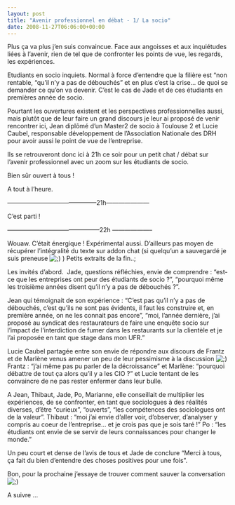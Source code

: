 ```yaml
---
layout: post
title: "Avenir professionnel en débat - 1/ La socio"
date: 2008-11-27T06:06:00+00:00
---
```

<div class="main">
		<p>Plus ça va plus j’en suis convaincue. Face aux angoisses et aux inquiétudes liées à l’avenir, rien de tel que de confronter les points de vue, les regards, les expériences.</p>
	<p>Etudiants en socio inquiets. Normal à force d’entendre que la filière est “non rentable, “qu’il n’y a pas de débouchés” et en plus c’est la crise… de quoi se demander ce qu’on va devenir. C’est le cas de Jade et de ces étudiants en premières année de socio.</p>
	<p>Pourtant les ouvertures existent et les perspectives professionnelles aussi, mais plutôt que de leur faire un grand discours je leur ai proposé de venir rencontrer ici, Jean diplômé d’un Master2 de socio à Toulouse 2 et Lucie Caubel, responsable développement de l’Association Nationale des DRH pour avoir aussi le point de vue de l’entreprise.</p>
	<p>Ils se retrouveront donc ici à 21h ce soir pour un petit chat / débat sur l’avenir professionnel avec un zoom sur les étudiants de socio.</p>
	<p>Bien sûr ouvert à tous !</p>
	<p>A tout à l’heure.</p>
	<p>——————————————–21h———————</p>
	<p>C’est parti !</p>
	<p>———————————————22h ——————–</p>
	<p>Wouaw. C’était énergique ! Expérimental aussi. D’ailleurs pas moyen de récupérer l’intégralité du texte sur addon chat (si quelqu’un a sauvegardé je suis preneuse <img src="http://www.juliecoudry.com/wp-includes/images/smilies/icon_wink.gif" alt=";)" class="wp-smiley"> ) Petits extraits de la fin..;</p>
	<p>Les invités d’abord.  Jade, questions réfléchies, envie de comprendre : “est-ce que les entreprises ont peur des étudiants de socio ?”, “pourquoi même les troisième années disent qu’il n’y a pas de débouchés ?”.</p>
	<p>Jean qui témoignait de son expérience : “C’est pas qu’il n’y a pas de débouchés, c’est qu’ils ne sont pas évidents, il faut les construire et, en première année, on ne les connait pas encore”, “moi, l’année dernière, j’ai proposé au syndicat des restaurateurs de faire une enquête socio sur l’impact de l’interdiction de fumer dans les restaurants sur la clientèle et je l’ai proposée en tant que stage dans mon UFR.”</p>
	<p>Lucie Caubel partagée entre son envie de répondre aux discours de Frantz et de Marlène venus amener un peu de leur pessimisme à la discussion <img src="http://www.juliecoudry.com/wp-includes/images/smilies/icon_wink.gif" alt=";)" class="wp-smiley"> Frantz : “j’ai même pas pu parler de la décroissance” et Marlène: “pourquoi débattre de tout ça alors qu’il y a les CIO ?” et Lucie tentant de les convaincre de ne pas rester enfermer dans leur bulle.</p>
	<p>A Jean, Thibaut, Jade, Po, Marianne, elle conseillait de multiplier les expériences, de se confronter, en tant que sociologues à des réalités diverses, d’être “curieux”, “ouverts”, “les compétences des sociologues ont de la valeur”. Thibaut : “moi j’ai envie d’aller voir, d’observer, d’analyser y compris au coeur de l’entreprise… et je crois pas que je sois taré !” Po : “les étudiants ont envie de se servir de leurs connaissances pour changer le monde.”</p>
	<p>Un peu court et dense de l’avis de tous et Jade de conclure “Merci à tous, ça fait du bien d’entendre des choses positives pour une fois”.</p>
	<p>Bon, pour la prochaine j’essaye de trouver comment sauver la conversation <img src="http://www.juliecoudry.com/wp-includes/images/smilies/icon_wink.gif" alt=";)" class="wp-smiley"> </p>
	<p>A suivre …
</p>
</div>